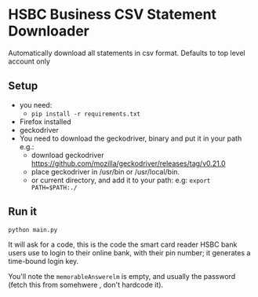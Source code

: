 # HSBC Business CSV Statement Downloader

Automatically download all statements in csv format.
Defaults to top level account only

## Setup 

- you need:
  - `pip install -r requirements.txt`
- Firefox installed
- geckodriver
- You need to download the geckodriver, binary and put it in your path e.g.:
  - download geckodriver  https://github.com/mozilla/geckodriver/releases/tag/v0.21.0
  - place geckodriver in /usr/bin or /usr/local/bin.
  - or current directory, and add it to your path: e.g: `export PATH=$PATH:./`

## Run it

`python main.py`

It will ask for a code, this is the code the smart card reader HSBC bank users
use to login to their online bank, with their pin number; it generates a 
time-bound login key. 

You'll note the `memorableAnswerelm` is empty, and usually the password (fetch
this from somehwere , don't hardcode it).


